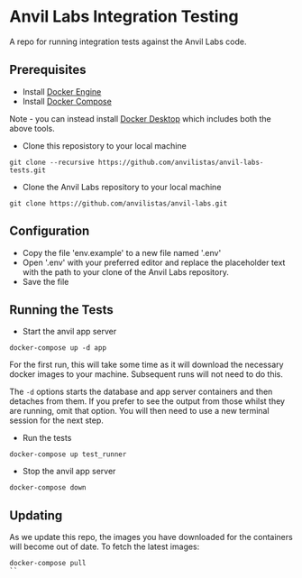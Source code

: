 # Anvil Labs Integration Testing
A repo for running integration tests against the Anvil Labs code.

## Prerequisites

* Install [Docker Engine](https://docs.docker.com/engine/install/)
* Install [Docker Compose](https://docs.docker.com/compose/install/)

Note - you can instead install [Docker Desktop](https://docs.docker.com/desktop/) which includes both the above tools.

* Clone this reposistory to your local machine
```
git clone --recursive https://github.com/anvilistas/anvil-labs-tests.git
```
* Clone the Anvil Labs repository to your local machine
```
git clone https://github.com/anvilistas/anvil-labs.git
```

## Configuration
* Copy the file 'env.example' to a new file named '.env'
* Open '.env' with your preferred editor and replace the placeholder text with the path to your clone of the Anvil Labs repository.
* Save the file

## Running the Tests
* Start the anvil app server
```
docker-compose up -d app
```
For the first run, this will take some time as it will download the necessary docker images to your machine.
Subsequent runs will not need to do this.

The `-d` options starts the database and app server containers and then detaches from them.
If you prefer to see the output from those whilst they are running, omit that option. You will
then need to use a new terminal session for the next step.
* Run the tests
```
docker-compose up test_runner
```
* Stop the anvil app server
```
docker-compose down
```

## Updating
As we update this repo, the images you have downloaded for the containers will become out
of date. To fetch the latest images:
```
docker-compose pull
``

